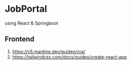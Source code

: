 # JobPortal
using React &amp; Springboot

## Frontend
1. https://v5.mantine.dev/guides/cra/
2. https://tailwindcss.com/docs/guides/create-react-app
